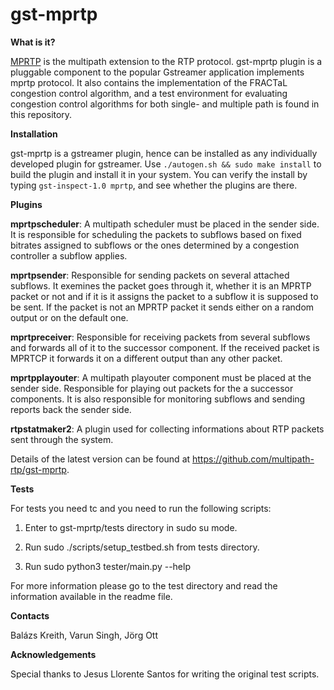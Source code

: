 # gst-mprtp

**What is it?**
  
[MPRTP](https://tools.ietf.org/html/draft-singh-avtcore-mprtp-10) 
is the multipath extension to the RTP protocol.
gst-mprtp plugin is a pluggable component to the 
popular Gstreamer application implements 
mprtp protocol. It also contains the implementation 
of the FRACTaL congestion control algorithm, and 
a test environment for evaluating congestion 
control algorithms for both single- and multiple 
path is found in this repository.

**Installation**

gst-mprtp is a gstreamer plugin, hence can be installed
as any individually developed plugin for gstreamer. 
Use  `./autogen.sh && sudo make install` to build the plugin and install it in your system.
You can verify the install by typing 
`gst-inspect-1.0 mprtp`, and see whether the plugins are there.

**Plugins**

**mprtpscheduler**: A multipath scheduler must be placed 
in the sender side. It is responsible for scheduling the 
packets to subflows based on fixed bitrates assigned 
to subflows or the ones determined by a congestion controller 
a subflow applies.

**mprtpsender**: Responsible for sending packets 
on several attached subflows. It exemines the 
packet goes through it, whether it is an MPRTP 
packet or not and if it is it assigns the packet 
to a subflow it is supposed to be sent. If the 
packet is not an MPRTP packet it sends either 
on a random output or on the default one.

**mprtpreceiver**: Responsible for receiving packets 
from several subflows and forwards all of it 
to the successor component. If the received packet 
is MPRTCP it forwards it on a different output 
than any other packet.

**mprtpplayouter**: A multipath playouter component must be 
placed at the sender side. Responsible for playing out 
packets for the a successor components. It is 
also responsible for monitoring subflows and 
sending reports back the sender side.

**rtpstatmaker2**: A plugin used for collecting 
informations about RTP packets sent through the system.

Details of the latest version can be found at 
https://github.com/multipath-rtp/gst-mprtp.

  
**Tests**

For tests you need tc and you need to run the following scripts:
 
1. Enter to gst-mprtp/tests directory in sudo su mode.

2. Run sudo ./scripts/setup_testbed.sh from tests directory.

3. Run sudo python3 tester/main.py --help

For more information please go to the test directory and read 
the information available in the readme file.

**Contacts**

Balázs Kreith, Varun Singh, Jörg Ott
     
**Acknowledgements** 
  
Special thanks to Jesus Llorente Santos for writing 
the original test scripts. 
  
